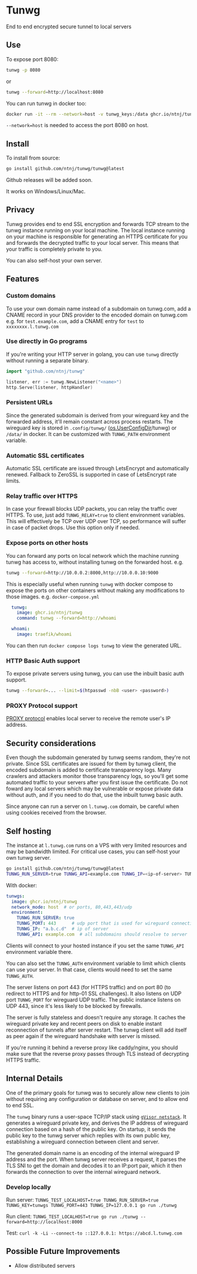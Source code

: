 # Tunwg

End to end encrypted secure tunnel to local servers

## Use

To expose port 8080:
```bash
tunwg -p 8080
```
or
```bash
tunwg --forward=http://localhost:8080
```
You can run tunwg in docker too:
```bash
docker run -it --rm --network=host -v tunwg_keys:/data ghcr.io/ntnj/tunwg tunwg --forward=http://localhost:8080
```
`--network=host` is needed to access the port 8080 on host.

## Install

To install from source:
```bash
go install github.com/ntnj/tunwg/tunwg@latest
```
Github releases will be added soon.

It works on Windows/Linux/Mac.

## Privacy

Tunwg provides end to end SSL encryption and forwards TCP stream to the tunwg instance running on your local machine. The local instance running on your machine is responsible for generating an HTTPS certificate for you and forwards the decrypted traffic to your local server. This means that your traffic is completely private to you.

You can also self-host your own server.

## Features

### Custom domains

To use your own domain name instead of a subdomain on tunwg.com, add a CNAME record in your DNS provider to the encoded domain on tunwg.com e.g. for `test.example.com`, add a CNAME entry for `test` to `xxxxxxxx.l.tunwg.com`

### Use directly in Go programs

If you're writing your HTTP server in golang, you can use `tunwg` directly without running a separate binary.

```go
import "github.com/ntnj/tunwg"

listener, err := tunwg.NewListener("<name>")
http.Serve(listener, httpHandler)
```

### Persistent URLs

Since the generated subdomain is derived from your wireguard key and the forwarded address, it'll remain constant across process restarts. The wireguard key is stored in `.config/tunwg/` ([os.UserConfigDir](https://pkg.go.dev/os#UserConfigDir)/tunwg)  or `/data/` in docker. It can be customized with `TUNWG_PATH` environment variable.

### Automatic SSL certificates

Automatic SSL certificate are issued through LetsEncrypt and automatically renewed. Fallback to ZeroSSL is supported in case of LetsEncrypt rate limits.

### Relay traffic over HTTPS

In case your firewall blocks UDP packets, you can relay the traffic over HTTPS. To use, just add `TUNWG_RELAY=true` to client environment variables.
This will effectively be TCP over UDP over TCP, so performance will suffer in case of packet drops. Use this option only if needed.

### Expose ports on other hosts

You can forward any ports on local network which the machine running tunwg has access to, without installing tunwg on the forwarded host. e.g.

```bash
tunwg --forward=http://10.0.0.2:8000,http://10.0.0.10:9000
```

This is especially useful when running `tunwg` with docker compose to expose the ports on other containers without making any modifications to those images. e.g. `docker-compose.yml`
```docker-compose.yml
  tunwg:
    image: ghcr.io/ntnj/tunwg
    command: tunwg --forward=http://whoami

  whoami:
    image: traefik/whoami
```
You can then run `docker compose logs tunwg` to view the generated URL.

### HTTP Basic Auth support

To expose private servers using tunwg, you can use the inbuilt basic auth support.

```bash
tunwg --forward=... --limit=$(htpasswd -nbB <user> <password>)
```

### PROXY Protocol support

[PROXY protocol](https://www.haproxy.org/download/1.8/doc/proxy-protocol.txt) enables local server to receive the remote user's IP address.

## Security considerations

Even though the subdomain generated by tunwg seems random, they're not private. Since SSL certificates are issued for them by tunwg client, the encoded subdomain is added to certificate transparency logs. Many crawlers and attackers monitor those transparency logs, so you'll get some automated traffic to your servers after you first issue the certificate. Do not foward any local servers which may be vulnerable or expose private data without auth, and if you need to do that, use the inbuilt tunwg basic auth.

Since anyone can run a server on `l.tunwg.com` domain, be careful when using cookies received from the browser.

## Self hosting

The instance at `l.tunwg.com` runs on a VPS with very limited resources and may be bandwidth limited. For critical use cases, you can self-host your own tunwg server.

```bash
go install github.com/ntnj/tunwg/tunwg@latest
TUNWG_RUN_SERVER=true TUNWG_API=example.com TUNWG_IP=<ip-of-server> TUNWG_PORT=<wireguard-port> tunwg
```

With docker:
```docker-compose.yml
tunwgs:
  image: ghcr.io/ntnj/tunwg
  network_mode: host  # or ports, 80,443,443/udp
  environment:
    TUNWG_RUN_SERVER: true
    TUNWG_PORT: 443      # udp port that is used for wireguard connections.
    TUNWG_IP: "a.b.c.d"  # ip of server
    TUNWG_API: example.com  # all subdomains should resolve to server
```

Clients will connect to your hosted instance if you set the same `TUNWG_API` environment variable there.

You can also set the `TUNWG_AUTH` environment variable to limit which clients can use your server. In that case, clients would need to set the same `TUNWG_AUTH`.

The server listens on port 443 (for HTTPS traffic) and on port 80 (to redirect to HTTPS and for http-01 SSL challenges). It also listens on UDP port `TUNWG_PORT` for wireguard UDP traffic. The public instance listens on UDP 443, since it's less likely to be blocked by firewalls.

The server is fully stateless and doesn't require any storage. It caches the wireguard private key and recent peers on disk to enable instant reconnection of tunnels after server restart. The tunwg client will add itself as peer again if the wireguard handshake with server is missed.

If you're running it behind a reverse proxy like caddy/nginx, you should make sure that the reverse proxy passes through TLS instead of decrypting HTTPS traffic.

## Internal Details

One of the primary goals for tunwg was to securely allow new clients to join without requiring any configuration or database on server, and to allow end to end SSL.

The `tunwg` binary runs a user-space TCP/IP stack using [`gVisor netstack`](https://gvisor.dev/docs/user_guide/networking/). It generates a wireguard private key, and derives the IP address of wireguard connection based on a hash of the public key. On startup, it sends the public key to the tunwg server which replies with its own public key, establishing a wireguard connection between client and server. 

The generated domain name is an encoding of the internal wireguard IP address and the port. When tunwg server receives a request, it parses the TLS SNI to get the domain and decodes it to an IP:port pair, which it then forwards the connection to over the internal wireguard network.

### Develop locally

Run server: `TUNWG_TEST_LOCALHOST=true TUNWG_RUN_SERVER=true TUNWG_KEY=tunwgs TUNWG_PORT=443 TUNWG_IP=127.0.0.1 go run ./tunwg`

Run client: `TUNWG_TEST_LOCALHOST=true go run ./tunwg --forward=http://localhost:8000`

Test: `curl -k -Li --connect-to ::127.0.0.1: https://abcd.l.tunwg.com`

## Possible Future Improvements

- Allow distributed servers
